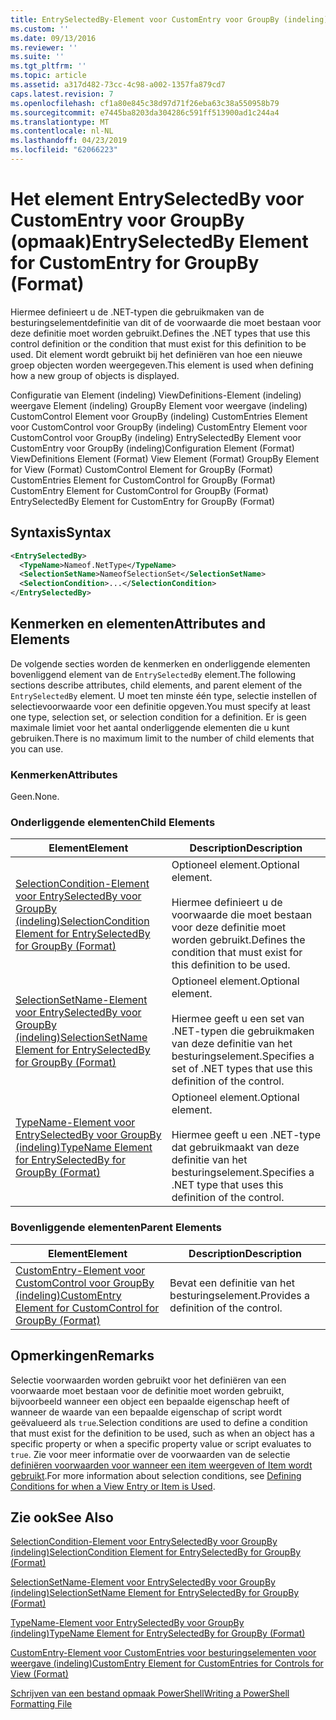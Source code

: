 ```yaml
---
title: EntrySelectedBy-Element voor CustomEntry voor GroupBy (indeling) | Microsoft Docs
ms.custom: ''
ms.date: 09/13/2016
ms.reviewer: ''
ms.suite: ''
ms.tgt_pltfrm: ''
ms.topic: article
ms.assetid: a317d482-73cc-4c98-a002-1357fa879cd7
caps.latest.revision: 7
ms.openlocfilehash: cf1a80e845c38d97d71f26eba63c38a550958b79
ms.sourcegitcommit: e7445ba8203da304286c591ff513900ad1c244a4
ms.translationtype: MT
ms.contentlocale: nl-NL
ms.lasthandoff: 04/23/2019
ms.locfileid: "62066223"
---
```

# <a name="entryselectedby-element-for-customentry-for-groupby-format"></a><span data-ttu-id="f5f5e-102">Het element EntrySelectedBy voor CustomEntry voor GroupBy (opmaak)</span><span class="sxs-lookup"><span data-stu-id="f5f5e-102">EntrySelectedBy Element for CustomEntry for GroupBy (Format)</span></span>

<span data-ttu-id="f5f5e-103">Hiermee definieert u de .NET-typen die gebruikmaken van de besturingselementdefinitie van dit of de voorwaarde die moet bestaan voor deze definitie moet worden gebruikt.</span><span class="sxs-lookup"><span data-stu-id="f5f5e-103">Defines the .NET types that use this control definition or the condition that must exist for this definition to be used.</span></span> <span data-ttu-id="f5f5e-104">Dit element wordt gebruikt bij het definiëren van hoe een nieuwe groep objecten worden weergegeven.</span><span class="sxs-lookup"><span data-stu-id="f5f5e-104">This element is used when defining how a new group of objects is displayed.</span></span>

<span data-ttu-id="f5f5e-105">Configuratie van Element (indeling) ViewDefinitions-Element (indeling) weergave Element (indeling) GroupBy Element voor weergave (indeling) CustomControl Element voor GroupBy (indeling) CustomEntries Element voor CustomControl voor GroupBy (indeling) CustomEntry Element voor CustomControl voor GroupBy (indeling) EntrySelectedBy Element voor CustomEntry voor GroupBy (indeling)</span><span class="sxs-lookup"><span data-stu-id="f5f5e-105">Configuration Element (Format) ViewDefinitions Element (Format) View Element (Format) GroupBy Element for View (Format) CustomControl Element for GroupBy (Format) CustomEntries Element for CustomControl for GroupBy (Format) CustomEntry Element for CustomControl for GroupBy (Format) EntrySelectedBy Element for CustomEntry for GroupBy (Format)</span></span>

## <a name="syntax"></a><span data-ttu-id="f5f5e-106">Syntaxis</span><span class="sxs-lookup"><span data-stu-id="f5f5e-106">Syntax</span></span>

```xml
<EntrySelectedBy>
  <TypeName>Nameof.NetType</TypeName>
  <SelectionSetName>NameofSelectionSet</SelectionSetName>
  <SelectionCondition>...</SelectionCondition>
</EntrySelectedBy>
```

## <a name="attributes-and-elements"></a><span data-ttu-id="f5f5e-107">Kenmerken en elementen</span><span class="sxs-lookup"><span data-stu-id="f5f5e-107">Attributes and Elements</span></span>

<span data-ttu-id="f5f5e-108">De volgende secties worden de kenmerken en onderliggende elementen bovenliggend element van de `EntrySelectedBy` element.</span><span class="sxs-lookup"><span data-stu-id="f5f5e-108">The following sections describe attributes, child elements, and parent element of the `EntrySelectedBy` element.</span></span> <span data-ttu-id="f5f5e-109">U moet ten minste één type, selectie instellen of selectievoorwaarde voor een definitie opgeven.</span><span class="sxs-lookup"><span data-stu-id="f5f5e-109">You must specify at least one type, selection set, or selection condition for a definition.</span></span> <span data-ttu-id="f5f5e-110">Er is geen maximale limiet voor het aantal onderliggende elementen die u kunt gebruiken.</span><span class="sxs-lookup"><span data-stu-id="f5f5e-110">There is no maximum limit to the number of child elements that you can use.</span></span>

### <a name="attributes"></a><span data-ttu-id="f5f5e-111">Kenmerken</span><span class="sxs-lookup"><span data-stu-id="f5f5e-111">Attributes</span></span>

<span data-ttu-id="f5f5e-112">Geen.</span><span class="sxs-lookup"><span data-stu-id="f5f5e-112">None.</span></span>

### <a name="child-elements"></a><span data-ttu-id="f5f5e-113">Onderliggende elementen</span><span class="sxs-lookup"><span data-stu-id="f5f5e-113">Child Elements</span></span>

|<span data-ttu-id="f5f5e-114">Element</span><span class="sxs-lookup"><span data-stu-id="f5f5e-114">Element</span></span>|<span data-ttu-id="f5f5e-115">Description</span><span class="sxs-lookup"><span data-stu-id="f5f5e-115">Description</span></span>|
|-------------|-----------------|
|[<span data-ttu-id="f5f5e-116">SelectionCondition-Element voor EntrySelectedBy voor GroupBy (indeling)</span><span class="sxs-lookup"><span data-stu-id="f5f5e-116">SelectionCondition Element for EntrySelectedBy for GroupBy (Format)</span></span>](./selectioncondition-element-for-entryselectedby-for-groupby-format.md)|<span data-ttu-id="f5f5e-117">Optioneel element.</span><span class="sxs-lookup"><span data-stu-id="f5f5e-117">Optional element.</span></span><br /><br /> <span data-ttu-id="f5f5e-118">Hiermee definieert u de voorwaarde die moet bestaan voor deze definitie moet worden gebruikt.</span><span class="sxs-lookup"><span data-stu-id="f5f5e-118">Defines the condition that must exist for this definition to be used.</span></span>|
|[<span data-ttu-id="f5f5e-119">SelectionSetName-Element voor EntrySelectedBy voor GroupBy (indeling)</span><span class="sxs-lookup"><span data-stu-id="f5f5e-119">SelectionSetName Element for EntrySelectedBy for GroupBy (Format)</span></span>](./selectionsetname-element-for-entryselectedby-for-groupby-format.md)|<span data-ttu-id="f5f5e-120">Optioneel element.</span><span class="sxs-lookup"><span data-stu-id="f5f5e-120">Optional element.</span></span><br /><br /> <span data-ttu-id="f5f5e-121">Hiermee geeft u een set van .NET-typen die gebruikmaken van deze definitie van het besturingselement.</span><span class="sxs-lookup"><span data-stu-id="f5f5e-121">Specifies a set of .NET types that use this definition of the control.</span></span>|
|[<span data-ttu-id="f5f5e-122">TypeName-Element voor EntrySelectedBy voor GroupBy (indeling)</span><span class="sxs-lookup"><span data-stu-id="f5f5e-122">TypeName Element for EntrySelectedBy for GroupBy (Format)</span></span>](./typename-element-for-entryselectedby-for-groupby-format.md)|<span data-ttu-id="f5f5e-123">Optioneel element.</span><span class="sxs-lookup"><span data-stu-id="f5f5e-123">Optional element.</span></span><br /><br /> <span data-ttu-id="f5f5e-124">Hiermee geeft u een .NET-type dat gebruikmaakt van deze definitie van het besturingselement.</span><span class="sxs-lookup"><span data-stu-id="f5f5e-124">Specifies a .NET type that uses this definition of the control.</span></span>|

### <a name="parent-elements"></a><span data-ttu-id="f5f5e-125">Bovenliggende elementen</span><span class="sxs-lookup"><span data-stu-id="f5f5e-125">Parent Elements</span></span>

|<span data-ttu-id="f5f5e-126">Element</span><span class="sxs-lookup"><span data-stu-id="f5f5e-126">Element</span></span>|<span data-ttu-id="f5f5e-127">Description</span><span class="sxs-lookup"><span data-stu-id="f5f5e-127">Description</span></span>|
|-------------|-----------------|
|[<span data-ttu-id="f5f5e-128">CustomEntry-Element voor CustomControl voor GroupBy (indeling)</span><span class="sxs-lookup"><span data-stu-id="f5f5e-128">CustomEntry Element for CustomControl for GroupBy (Format)</span></span>](./customentry-element-for-customcontrol-for-groupby-format.md)|<span data-ttu-id="f5f5e-129">Bevat een definitie van het besturingselement.</span><span class="sxs-lookup"><span data-stu-id="f5f5e-129">Provides a definition of the control.</span></span>|

## <a name="remarks"></a><span data-ttu-id="f5f5e-130">Opmerkingen</span><span class="sxs-lookup"><span data-stu-id="f5f5e-130">Remarks</span></span>

<span data-ttu-id="f5f5e-131">Selectie voorwaarden worden gebruikt voor het definiëren van een voorwaarde moet bestaan voor de definitie moet worden gebruikt, bijvoorbeeld wanneer een object een bepaalde eigenschap heeft of wanneer de waarde van een bepaalde eigenschap of script wordt geëvalueerd als `true`.</span><span class="sxs-lookup"><span data-stu-id="f5f5e-131">Selection conditions are used to define a condition that must exist for the definition to be used, such as when an object has a specific property or when a specific property value or script evaluates to `true`.</span></span> <span data-ttu-id="f5f5e-132">Zie voor meer informatie over de voorwaarden van de selectie [definiëren voorwaarden voor wanneer een item weergeven of Item wordt gebruikt](./defining-conditions-for-displaying-data.md).</span><span class="sxs-lookup"><span data-stu-id="f5f5e-132">For more information about selection conditions, see [Defining Conditions for when a View Entry or Item is Used](./defining-conditions-for-displaying-data.md).</span></span>

## <a name="see-also"></a><span data-ttu-id="f5f5e-133">Zie ook</span><span class="sxs-lookup"><span data-stu-id="f5f5e-133">See Also</span></span>

[<span data-ttu-id="f5f5e-134">SelectionCondition-Element voor EntrySelectedBy voor GroupBy (indeling)</span><span class="sxs-lookup"><span data-stu-id="f5f5e-134">SelectionCondition Element for EntrySelectedBy for GroupBy (Format)</span></span>](./selectioncondition-element-for-entryselectedby-for-groupby-format.md)

[<span data-ttu-id="f5f5e-135">SelectionSetName-Element voor EntrySelectedBy voor GroupBy (indeling)</span><span class="sxs-lookup"><span data-stu-id="f5f5e-135">SelectionSetName Element for EntrySelectedBy for GroupBy (Format)</span></span>](./selectionsetname-element-for-entryselectedby-for-groupby-format.md)

[<span data-ttu-id="f5f5e-136">TypeName-Element voor EntrySelectedBy voor GroupBy (indeling)</span><span class="sxs-lookup"><span data-stu-id="f5f5e-136">TypeName Element for EntrySelectedBy for GroupBy (Format)</span></span>](./typename-element-for-entryselectedby-for-groupby-format.md)

[<span data-ttu-id="f5f5e-137">CustomEntry-Element voor CustomEntries voor besturingselementen voor weergave (indeling)</span><span class="sxs-lookup"><span data-stu-id="f5f5e-137">CustomEntry Element for CustomEntries for Controls for View (Format)</span></span>](./customentry-element-for-customentries-for-controls-for-view-format.md)

[<span data-ttu-id="f5f5e-138">Schrijven van een bestand opmaak PowerShell</span><span class="sxs-lookup"><span data-stu-id="f5f5e-138">Writing a PowerShell Formatting File</span></span>](./writing-a-powershell-formatting-file.md)
